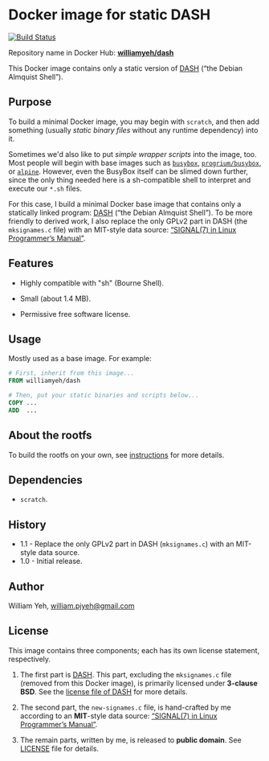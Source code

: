Docker image for static DASH 
============

[![Build Status](https://travis-ci.org/William-Yeh/docker-dash.svg?branch=master)](https://travis-ci.org/William-Yeh/docker-dash)


Repository name in Docker Hub: **[williamyeh/dash](https://registry.hub.docker.com/u/williamyeh/dash/)**

This Docker image contains only a static version of [DASH](http://gondor.apana.org.au/~herbert/dash/) (“the Debian Almquist Shell”).


## Purpose

To build a minimal Docker image, you may begin with `scratch`, and then add something (usually *static binary files* without any runtime dependency) into it.

Sometimes we'd also like to put *simple wrapper scripts* into the image, too.  Most people will begin with base images such as [`busybox`](https://registry.hub.docker.com/_/busybox/), [`progrium/busybox`](https://registry.hub.docker.com/u/progrium/busybox/), or [`alpine`](https://registry.hub.docker.com/_/alpine/).  However, even the BusyBox itself can be slimed down further, since the only thing needed here is a sh-compatible shell to interpret and execute our `*.sh` files.

For this case, I build a minimal Docker base image that contains only a statically linked program: [DASH](http://gondor.apana.org.au/~herbert/dash/) (“the Debian Almquist Shell”). To be more friendly to derived work, I also replace the only GPLv2 part in DASH (the `mksignames.c` file) with an MIT-style data source: [“SIGNAL(7) in Linux Programmer’s Manual”](http://man7.org/linux/man-pages/man7/signal.7.html).


## Features

- Highly compatible with "sh" (Bourne Shell).

- Small (about 1.4 MB).

- Permissive free software license.


## Usage

Mostly used as a base image.  For example:


```dockerfile
# First, inherit from this image...
FROM williamyeh/dash

# Then, put your static binaries and scripts below...
COPY ...
ADD  ...

```


## About the rootfs

To build the rootfs on your own, see [instructions](build-rootfs/README.md) for more details.



## Dependencies

- `scratch`.


## History

- 1.1 - Replace the only GPLv2 part in DASH (`mksignames.c`) with an MIT-style data source.
- 1.0 - Initial release.


## Author

William Yeh, william.pjyeh@gmail.com


## License

This image contains three components; each has its own license statement, respectively.

1. The first part is [DASH](http://gondor.apana.org.au/~herbert/dash/).  This part, excluding the `mksignames.c` file (removed from this Docker image), is primarily licensed under **3-clause BSD**.  See the [license file of DASH](http://git.kernel.org/cgit/utils/dash/dash.git/tree/COPYING) for more details.

2. The second part, the `new-signames.c` file, is hand-crafted by me according to an **MIT**-style data source: [“SIGNAL(7) in Linux Programmer’s Manual”](http://man7.org/linux/man-pages/man7/signal.7.html).

3. The remain parts, written by me, is released to **public domain**.  See [LICENSE](LICENSE) file for details.
